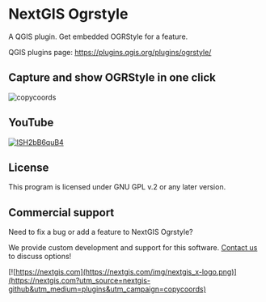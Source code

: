 # NextGIS Ogrstyle

A QGIS plugin. Get embedded OGRStyle for a feature.

QGIS plugins page: https://plugins.qgis.org/plugins/ogrstyle/ 

## Capture and show OGRStyle in one click

![copycoords](https://github.com/nextgis/qgis_copy_coords/assets/101568545/36d816e1-0eca-4c07-843e-929c82cac789)

## YouTube

[![ISH2bB6quB4](https://github.com/nextgis/qgis_copy_coords/assets/101568545/2c899cfa-347c-4caa-844b-7ad81d2d3742)](https://youtu.be/ISH2bB6quB4)

## License

This program is licensed under GNU GPL v.2 or any later version.

## Commercial support

Need to fix a bug or add a feature to NextGIS Ogrstyle? 

We provide custom development and support for this software. [Contact us](https://nextgis.com/contact/?utm_source=nextgis-github&utm_medium=plugins&utm_campaign=copycoords) to discuss options!


[![https://nextgis.com](https://nextgis.com/img/nextgis_x-logo.png)](https://nextgis.com?utm_source=nextgis-github&utm_medium=plugins&utm_campaign=copycoords)

